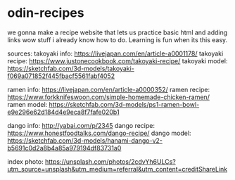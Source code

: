 # odin-recipes

we gonna make a recipe website that lets us practice basic html and adding links wow stuff i already know how to do. Learning is fun when its this easy.

sources:
takoyaki info: https://livejapan.com/en/article-a0001178/
takoyaki recipe: https://www.justonecookbook.com/takoyaki-recipe/
takoyaki model: https://sketchfab.com/3d-models/takoyaki-f069a071852f445fbacf5561fabf4052

ramen info: https://livejapan.com/en/article-a0000352/
ramen recipe: https://www.forkknifeswoon.com/simple-homemade-chicken-ramen/
ramen model: https://sketchfab.com/3d-models/ps1-ramen-bowl-e9e296e62d184d4e9eca8f7fafe020b1

dango info: http://yabai.com/p/2345
dango recipe: https://www.honestfoodtalks.com/dango-recipe/
dango model: https://sketchfab.com/3d-models/hanami-dango-v2-b5691c0d2a8b4a85a979194df83731a0

index photo: https://unsplash.com/photos/2cdvYh6ULCs?utm_source=unsplash&utm_medium=referral&utm_content=creditShareLink
